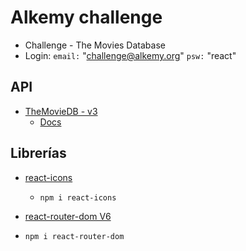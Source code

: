 # Alkemy challenge

- Challenge - The Movies Database
- Login:
    `email:` "challenge@alkemy.org"
    `psw:`   "react"

## API
- [TheMovieDB - v3](https://developers.themoviedb.org/3/getting-started/authorization)
   - [Docs](https://developers.themoviedb.org/3/getting-started/)

## Librerías

- [react-icons](https://react-icons.github.io/react-icons/)
    - `npm i react-icons`

- [react-router-dom V6](https://reactrouter.com/)
- `npm i react-router-dom`
